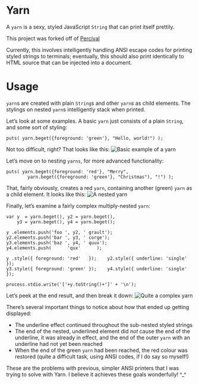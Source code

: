 Yarn
====
A `yarn` is a sexy, styled JavaScript `String` that can print itself prettily.

This project was forked off of [Percival][]

Currently, this involves intelligently handling ANSI escape codes for printing
styled strings to terminals; eventually, this should also print identically to
HTML source that can be injected into a document.

  [Percival]: http://github.com/elliottcable/Percival "Pompous pretty-printer"

Usage
=====
`yarn`s are created with plain `String`s and other `yarn`s as child elements.
The stylings on nested `yarn`s intelligently stack when printed.

Let’s look at some examples. A basic `yarn` just consists of a plain `String`,
and some sort of styling:

    puts( yarn.beget({foreground: 'green'}, "Hello, world!") );

Not too difficult, right? That looks like this:
![Basic example of a `yarn`][basic]

Let’s move on to nesting `yarns`, for more advanced functionality:

    puts( yarn.beget({foreground: 'red'}, "Merry",
            yarn.beget({foreground: 'green'}, "Christmas"), "!") );

That, fairly obviously, creates a red `yarn`, containing another (green)
`yarn` as a child element. It looks like this: ![A nested `yarn`][nested]

Finally, let’s examine a fairly complex multiply-nested `yarn`:

    var y  = yarn.beget(), y2 = yarn.beget(),
        y3 = yarn.beget(), y4 = yarn.beget();
    
    y .elements.push('foo ', y2, ' grault');
    y2.elements.push('bar ', y3, ' corge');
    y3.elements.push('baz ', y4, ' quux');
    y4.elements.push(      'qux'      );
    
    y .style({ foreground: 'red'   });    y2.style({ underline: 'single' });
    y3.style({ foreground: 'green' });    y4.style({ underline: 'single' });
    
    process.stdio.write('['+y.toString()+']' + '\n');

Let’s peek at the end result, and then break it down:
![Quite a complex `yarn`][complex]

There’s several important things to notice about how that ended up getting
displayed:

- The underline effect continued throughout the sub-nested styled strings
- The end of the nested, underlined element did *not* cause the end of the
  underline, it was already in effect, and the end of the outer `yarn` with an
  underline had not yet been reached
- When the end of the green `yarn` had been reached, the red colour was
  restored (quite a difficult task, using ANSI codes, if I do say so myself!)

These are the problems with previous, simpler ANSI printers that I was trying
to solve with Yarn. I believe it achieves these goals wonderfully! ^_^

  [basic]: http://github.com/elliottcable/Yarn/blob/Master/examples/basic.png
  [nested]: http://github.com/elliottcable/Yarn/blob/Master/examples/nested.png
  [complex]: http://github.com/elliottcable/Yarn/blob/Master/examples/complex.png
